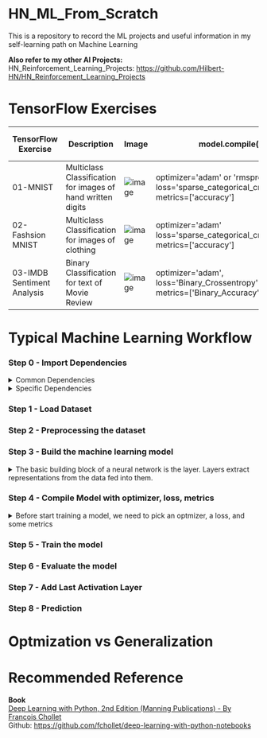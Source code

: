 # HN_ML_From_Scratch
This is a repository to record the ML projects and useful information in my self-learning path on Machine Learning

**Also refer to my other AI Projects:** \
HN_Reinforcement_Learning_Projects: https://github.com/Hilbert-HN/HN_Reinforcement_Learning_Projects

# TensorFlow Exercises
| TensorFlow Exercise | Description | Image | model.compile() | Last Activation Layer|
| ------------------- | ----------- | ----- | --------------- | -------------------- |
| 01-MNIST | Multiclass Classification for images of hand written digits  | ![image](https://user-images.githubusercontent.com/40123599/170816078-14dfc2e2-9f5d-455c-a310-0ba33d47b9dd.png) | optimizer='adam' or 'rmsprop' <br />loss='sparse_categorical_crossentropy'<br />metrics=['accuracy'] | softmax | 
| 02-Fashsion MNIST | Multiclass Classification for images of clothing |![image](https://user-images.githubusercontent.com/40123599/170819065-2cbcef21-973a-43dc-93cc-d7f04d4f0426.png)|optimizer='adam'<br />loss='sparse_categorical_crossentropy'<br />metrics=['accuracy'] | softmax |
| 03-IMDB Sentiment Analysis| Binary Classification for text of Movie Review |![image](https://user-images.githubusercontent.com/40123599/172426399-7f776100-8b02-49fc-aed0-9c3cd3039d96.png)| optimizer='adam',<br />loss='Binary_Crossentropy'<br />metrics=['Binary_Accuracy'] | sigmoid |


# Typical Machine Learning Workflow
### Step 0 - Import Dependencies
<details>
  <summary>Common Dependencies</summary>
  
  **Tensorflow**
  ```
  import tensorflow as tf
  print(tf.__version__)
  ```
  
  **Keras**
  ```
  from tensorflow import keras
  from tensorflow.keras import layers
  
  #Optional
  from tensorflow.keras import losses
  ```
  
  **Numpy**
  ```
  import numpy as np
  ```
  
  **Matplotlib**
  ```
  import numpy as np
  from matplotlib import pyplot as plt
  
  #same as
  #import matplotlib.pyplot as plt
  ```
  
  **Handing Directory**
  ```
  import os
  import shutil
  
  #Refer to 03_IMDB_Sentiment_Analysis.ipynb
  ```
 
</details>

<details>
  <summary>Specific Dependencies</summary>
  
  **Handling pattern and text**
  ```
  import re
  # https://docs.python.org/3/library/re.html
  import string
  # https://docs.python.org/3/library/string.html
  
  #Refer to 03_IMDB_Sentiment_Analysis.ipynb
  ```
  
</details>

### Step 1 - Load Dataset
### Step 2 - Preprocessing the dataset
### Step 3 - Build the machine learning model
<details>
  <summary>The basic building block of a neural network is the layer. Layers extract representations from the data fed into them.</summary>
  
  **Example**
  ```
  model = keras.Sequential([
                            layers.Flatten(input_shape = (28,28)),
                            layers.Dense (128, activation = 'relu'),
                            layers.Dense(10)
  ])
  ```
</details>

### Step 4 - Compile Model with optimizer, loss, metrics
<details>
  <summary>Before start training a model, we need to pick an optmizer, a loss, and some metrics</summary>
  
  **Example**
  ```
  model.compile(optimizer='adam',
                loss=tf.keras.losses.SparseCategoricalCrossentropy(from_logits=True),
                metrics=['accuracy'])
  ```
  
  <details>
    <summary>Optimizer</summary>
    This is how the model is updated based on the data it sees and its loss function.    
  </details>
  
  <details>
    <summary>Loss</summary>
    This measures how accurate the model is during training. You want to minimize this function to "steer" the model in the right direction. <br />
    Tensorflow.keras.loss Documenation:  https://www.tensorflow.org/api_docs/python/tf/keras/losses <br />

  </details>
  
  <details>
    <summary>Metrics</summary>
    Used to monitor the training and testing steps. The following example uses accuracy, the fraction of the images that are correctly classified.
  </details>

</details>

### Step 5 - Train the model
### Step 6 - Evaluate the model
### Step 7 - Add Last Activation Layer 
### Step 8 - Prediction

# Optmization vs Generalization


# Recommended Reference
**Book** \
[Deep Learning with Python, 2nd Edition (Manning Publications) - By François Chollet](https://www.manning.com/books/deep-learning-with-python-second-edition?a_aid=keras&a_bid=76564dff) \
Github: https://github.com/fchollet/deep-learning-with-python-notebooks
